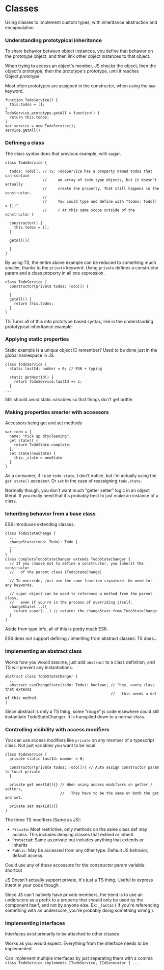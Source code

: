 # Classes
Using classes to implement custom types, with inheritance abstraction and 
encapsulation.

### Understanding prototypical inheritance
To share behavior between object instances, you define that behavior on the 
prototype object, and then link other object instances to that object.

When trying to access an object's member, JS checks the object, then the object's
prototype, then the prototype's prototype, until it reaches Object.prototype

Most often prototypes are assigned in the constructor, when using the `new`
keyword. 

```
function TodoService() {
  this.todos = [];
}
TodoService.prototype.getAll = function() {
  return this.todos;
}
var service = new TodoService();
service.getAll()
```

### Defining a class
The class syntax does that previous example, with sugar.

```
class TodoService {

  todos: Todo[]; // TS: TodoService has a property named todos that can contain
                 //     an array of todo type objects, but it doesn't actually
                 //     create the property. That still happens in the constructor.
                 //     
                 //     You could type and define with "todos: Todo[] = [];"
                 //     ( At this same scope outside of the constructor )

  constructor() {
    this.todos = [];
  }

  getAll(){

  }
}
```

By using TS, the entire above example can be reduced to something much smaller,
thanks to the `private` keyword. Using `private` defines a constructor param and
a class property in all one expression.

```
class TodoService {
  constructor(private todos: Todo[]) {

  }
  getAll() {
    return this.todos;
  }
}
```

TS Turns all of this into prototype based syntax, like in the understanding
prototypical inheritance example.

### Applying static properties

Static example is a unique object ID remember? Used to be done just in the global
namespace in JS.

```
class TodoService {
  static lastId: number = 0; // ES6 + typing

  static getNextId() {
    return TodoService.lastId += 1;
  }
...
```

Still should avoid static variables so that things don't get brittle.

### Making properties smarter with accessors
Accessors being get and set methods

```
var todo = {
  name: "Pick up drycleaning",
  get state() {
    return TodoState.complete;
  },
  set state(newState) {
    this._state = newState
  }
}
```

As a consumer, if I use `todo.state`, I don't notice, but i'm actually using
the `get state()` accessor. Or `set` in the case of reassigning `todo.state`.

Normally though, you don't want much "getter setter" logic in an object literal.
If you really need that it's probably best to just make an instance of a class.

### Inheriting behavior from a base class

ES6 introduces extending classes.

```
class TodoStateChange {
  ...
  changeState(todo: Todo): Todo {
  ...
  }
}
class CompleteTodoStateChanger extends TodoStateChanger {
  // If you choose not to define a constructor, you inherit the constructor
  //   of the parent class (TodoStateChange)

  // To override, just use the same function signature. No need for any keywords.

  // super object can be used to reference a method from the parent class,
  //   even if you're in the process of overriding itself. 
  changeState(...){
    return super(...) // returns the changeState from TodoStateChange
  }
}
```

Aside from type info, all of this is pretty much ES6.

ES6 does not support defining / inheriting from abstract classes: TS does...

### Implementing an abstract class

Works how you would assume, just add `abstract` to a class definition, and TS 
will prevent any instantiations. 

```
abstract class TodoStateChanger {
  ...
  abstract canChangeState(todo: Todo): boolean; // "hey, every class that extends
                                                //   this needs a def of this method.
}
```

Since abstract is only a TS thing, some "rouge" js code elsewhere could still
instantiate TodoStateChanger. It is transpiled down to a normal class.

### Controlling visibility with access modifiers

You can use access modifiers like `private` on any member of a typescript class.
Not just variables you want to be local.

```
class TodoService {
  private static lastId: number = 0;

  constructor(private todos: Todo[]){ // Auto assign constructor param to local private
  }

  private get nextId(){} // When using access modifiers on getter / setters,
                         //   They have to be the same on both the get and set.

  private set nextId(){}
}
```
The three TS modifiers (Same as JS):
- `Private`: Most restrictive, only methods on the same class def may access. This includes denying classes that extend or inherit.
- `Protected`: Same as private but includes anything that extends or inherits
- `Public`: May be accessed from any other type. Default JS behavior, default access.

Could use any of these accessors for the constructor param variable shortcut

JS Doesn't actually support private, it's just a TS thing. Useful to express
intent in your code though.

Since JS can't natively have private members, the trend is to use an underscore
as a prefix to a property that should only be used by the component itself, and
not by anyone else. Ex: `_lastId` ( If you're referencing something with an 
underscore, you're probably doing something wrong ).

### Implementing interfaces

Interfaces exist primarily to be attached to other classes

Works as you would expect. Everything from the interface needs to be implemented.

Can implement multiple interfaces by just separating them with a comma
`class TodoService implements ITodoService, IIdGenerator { ... `